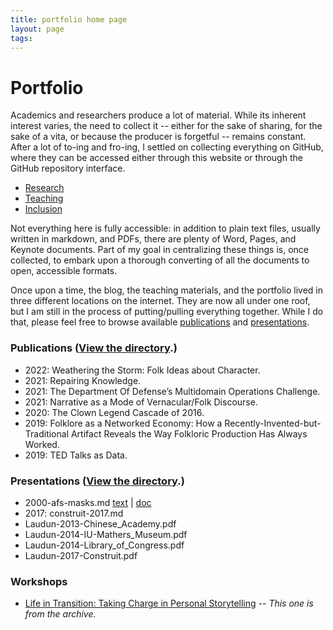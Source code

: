 ```yaml
---
title: portfolio home page
layout: page
tags: 
---
```



# Portfolio

Academics and researchers produce a lot of material. While its inherent interest varies, the need to collect it -- either for the sake of sharing, for the sake of a vita, or because the producer is forgetful -- remains constant. After a lot of to-ing and fro-ing, I settled on collecting everything on GitHub, where they can be accessed either through this website or through the GitHub repository interface.

- [Research](statement-research.md)
- [Teaching](statement-teaching.md)
- [Inclusion](statement-inclusion.md)

Not everything here is fully accessible: in addition to plain text files, usually written in markdown, and PDFs, there are plenty of Word, Pages, and Keynote documents. Part of my goal in centralizing these things is, once collected, to embark upon a thorough converting of all the documents to open, accessible formats. 

Once upon a time, the blog, the teaching materials, and the portfolio lived in three different locations on the internet. They are now all under one roof, but I am still in the process of putting/pulling everything together. While I do that, please feel free to browse available [publications][] and [presentations][].

[publications]: https://github.com/johnlaudun/jln/tree/main/portfolio/publications
[presentations]: https://github.com/johnlaudun/jln/tree/main/portfolio/presentations


### Publications ([View the directory](publications/).)

- 2022: Weathering the Storm: Folk Ideas about Character.
- 2021: Repairing Knowledge.
- 2021: The Department Of Defense’s Multidomain Operations Challenge.
- 2021: Narrative as a Mode of Vernacular/Folk Discourse.
- 2020: The Clown Legend Cascade of 2016.
- 2019: Folklore as a Networked Economy: How a Recently-Invented-but-Traditional Artifact Reveals the Way Folkloric Production Has Always Worked.
- 2019: TED Talks as Data.

### Presentations ([View the directory](presentations/).)
- 2000-afs-masks.md [text]() | [doc](masks.doc)
- 2017: construit-2017.md
- Laudun-2013-Chinese_Academy.pdf
- Laudun-2014-IU-Mathers_Museum.pdf
- Laudun-2014-Library_of_Congress.pdf
- Laudun-2017-Construit.pdf

### Workshops

- [Life in Transition: Taking Charge in Personal Storytelling](workshops/life_in_transition.md) -- *This one is from the archive.*